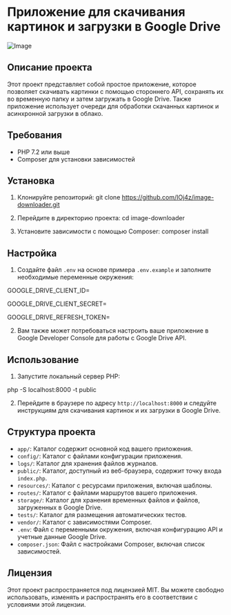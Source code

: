 # Приложение для скачивания картинок и загрузки в Google Drive

![Image](https://example.com/image.png)

## Описание проекта

Этот проект представляет собой простое приложение, которое позволяет скачивать картинки с помощью стороннего API,
сохранять их во временную папку и затем загружать в Google Drive. Также приложение использует очереди для обработки
скачанных картинок и асинхронной загрузки в облако.

## Требования

- PHP 7.2 или выше
- Composer для установки зависимостей

## Установка

1. Клонируйте репозиторий:
   git clone https://github.com/IOj4z/image-downloader.git


2. Перейдите в директорию проекта:
   cd image-downloader

3. Установите зависимости с помощью Composer:
   composer install

## Настройка

1. Создайте файл `.env` на основе примера `.env.example` и заполните необходимые переменные окружения:

GOOGLE_DRIVE_CLIENT_ID=

GOOGLE_DRIVE_CLIENT_SECRET=

GOOGLE_DRIVE_REFRESH_TOKEN=

2. Вам также может потребоваться настроить ваше приложение в Google Developer Console для работы с Google Drive API.

## Использование

1. Запустите локальный сервер PHP:

php -S localhost:8000 -t public

2. Перейдите в браузере по адресу `http://localhost:8000` и следуйте инструкциям для скачивания картинок и их загрузки в
   Google Drive.

## Структура проекта

- `app/`: Каталог содержит основной код вашего приложения.
- `config/`: Каталог с файлами конфигурации приложения.
- `logs/`: Каталог для хранения файлов журналов.
- `public/`: Каталог, доступный из веб-браузера, содержит точку входа `index.php`.
- `resources/`: Каталог с ресурсами приложения, включая шаблоны.
- `routes/`: Каталог с файлами маршрутов вашего приложения.
- `storage/`: Каталог для хранения временных файлов и файлов, загруженных в Google Drive.
- `tests/`: Каталог для размещения автоматических тестов.
- `vendor/`: Каталог с зависимостями Composer.
- `.env`: Файл с переменными окружения, включая конфигурацию API и учетные данные Google Drive.
- `composer.json`: Файл с настройками Composer, включая список зависимостей.

## Лицензия

Этот проект распространяется под лицензией MIT. Вы можете свободно использовать, изменять и распространять его в
соответствии с условиями этой лицензии.
